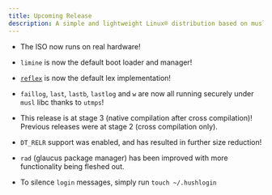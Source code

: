```yaml
---
title: Upcoming Release
description: A simple and lightweight Linux® distribution based on musl libc and toybox
---
```


- The ISO now runs on real hardware!
- `limine` is now the default boot loader and manager!
- [`reflex`](https://invisible-island.net/reflex/) is now the default lex implementation!
- `faillog`, `last`, `lastb`, `lastlog` and `w` are now all running securely under `musl` libc thanks to `utmps`!
- This release is at stage 3 (native compilation after cross compilation)! Previous releases were at stage 2 (cross compilation only).
- `DT_RELR` support was enabled, and has resulted in further size reduction!
- `rad` (glaucus package manager) has been improved with more functionality being fleshed out.

- To silence `login` messages, simply run `touch ~/.hushlogin`
